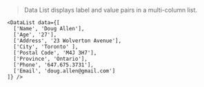 > Data List displays label and value pairs in a multi-column list.

```code
<DataList data={[
  ['Name', 'Doug Allen'],
  ['Age', '27'],
  ['Address', '23 Wolverton Avenue'],
  ['City', 'Toronto' ],
  ['Postal Code', 'M4J 3H7'],
  ['Province', 'Ontario'],
  ['Phone', '647.675.3731'],
  ['Email', 'doug.allen@gmail.com']
]} />
```
